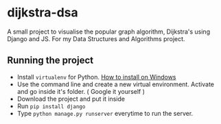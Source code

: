 # dijkstra-dsa
A small project to visualise the popular graph algorithm, Dijkstra's using Django and JS. For my Data Structures and Algorithms project. 

## Running the project
- Install `virtualenv` for Python. [How to install on Windows](http://pymote.readthedocs.io/en/latest/install/windows_virtualenv.html#virtualenv)
- Use the command line and create a new virtual environment. Activate and go inside it's folder. ( Google it yourself )
- Download the project and put it inside
- Run `pip install django`
- Type `python manage.py runserver` everytime to run the server.
